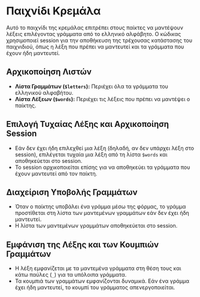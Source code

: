 # Παιχνίδι Κρεμάλα

Αυτό το παιχνίδι της κρεμάλας επιτρέπει στους παίκτες να μαντέψουν λέξεις επιλέγοντας γράμματα από το ελληνικό αλφάβητο. Ο κώδικας χρησιμοποιεί session για την αποθήκευση της τρέχουσας κατάστασης του παιχνιδιού, όπως η λέξη που πρέπει να μαντευτεί και τα γράμματα που έχουν ήδη μαντευτεί.

## Αρχικοποίηση Λιστών

- **Λίστα Γραμμάτων (`$letters`):** Περιέχει όλα τα γράμματα του ελληνικού αλφαβήτου.
- **Λίστα Λέξεων (`$words`):** Περιέχει τις λέξεις που πρέπει να μαντέψει ο παίκτης.

## Επιλογή Τυχαίας Λέξης και Αρχικοποίηση Session

- Εάν δεν έχει ήδη επιλεχθεί μια λέξη (δηλαδή, αν δεν υπάρχει λέξη στο session), επιλέγεται τυχαία μια λέξη από τη λίστα `$words` και αποθηκεύεται στο session.
- Το session αρχικοποιείται επίσης για να αποθηκεύει τα γράμματα που έχουν μαντευτεί από τον παίκτη.

## Διαχείριση Υποβολής Γραμμάτων

- Όταν ο παίκτης υποβάλει ένα γράμμα μέσω της φόρμας, το γράμμα προστίθεται στη λίστα των μαντεμένων γραμμάτων εάν δεν έχει ήδη μαντευτεί.
- Η λίστα των μαντεμένων γραμμάτων αποθηκεύεται στο session.

## Εμφάνιση της Λέξης και των Κουμπιών Γραμμάτων

- Η λέξη εμφανίζεται με τα μαντεμένα γράμματα στη θέση τους και κάτω παύλες (`_`) για τα υπόλοιπα γράμματα.
- Τα κουμπιά των γραμμάτων εμφανίζονται δυναμικά. Εάν ένα γράμμα έχει ήδη μαντευτεί, το κουμπί του γράμματος απενεργοποιείται.

